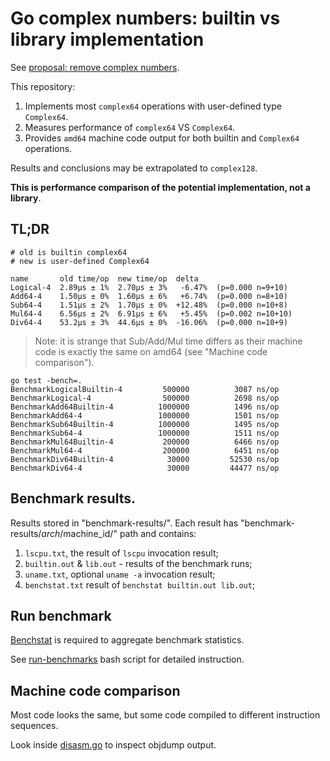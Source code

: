 # Go complex numbers: builtin vs library implementation

See [proposal: remove complex numbers](https://github.com/golang/go/issues/19921).

This repository:
1. Implements most `complex64` operations with user-defined type `Complex64`.
2. Measures performance of `complex64` VS `Complex64`.
3. Provides `amd64` machine code output for both builtin and `Complex64` operations.

Results and conclusions may be extrapolated to `complex128`.

**This is performance comparison of the potential implementation, not a library**.

## TL;DR

```
# old is builtin complex64
# new is user-defined Complex64

name       old time/op  new time/op  delta
Logical-4  2.89µs ± 1%  2.70µs ± 3%   -6.47%  (p=0.000 n=9+10)
Add64-4    1.50µs ± 0%  1.60µs ± 6%   +6.74%  (p=0.000 n=8+10)
Sub64-4    1.51µs ± 2%  1.70µs ± 0%  +12.48%  (p=0.000 n=10+8)
Mul64-4    6.56µs ± 2%  6.91µs ± 6%   +5.45%  (p=0.002 n=10+10)
Div64-4    53.2µs ± 3%  44.6µs ± 0%  -16.06%  (p=0.000 n=10+9)
```

> Note: it is strange that Sub/Add/Mul time differs as their
> machine code is exactly the same on amd64 (see "Machine code comparison").

```
go test -bench=.
BenchmarkLogicalBuiltin-4   	  500000	      3087 ns/op
BenchmarkLogical-4          	  500000	      2698 ns/op
BenchmarkAdd64Builtin-4     	 1000000	      1496 ns/op
BenchmarkAdd64-4            	 1000000	      1501 ns/op
BenchmarkSub64Builtin-4     	 1000000	      1495 ns/op
BenchmarkSub64-4            	 1000000	      1511 ns/op
BenchmarkMul64Builtin-4     	  200000	      6466 ns/op
BenchmarkMul64-4            	  200000	      6451 ns/op
BenchmarkDiv64Builtin-4     	   30000	     52530 ns/op
BenchmarkDiv64-4            	   30000	     44477 ns/op
```

## Benchmark results.

Results stored in "benchmark-results/".
Each result has "benchmark-results/$arch/$machine_id/"
path and contains:

1. `lscpu.txt`, the result of `lscpu` invocation result;
2. `builtin.out` & `lib.out` - results of the benchmark runs;
3. `uname.txt`, optional `uname -a` invocation result;
4. `benchstat.txt` result of `benchstat builtin.out lib.out`;

## Run benchmark

[Benchstat](https://godoc.org/golang.org/x/perf/cmd/benchstat) is required to
aggregate benchmark statistics.

See [run-benchmarks](run-benchmarks) bash script for detailed instruction.

## Machine code comparison

Most code looks the same, but some code compiled
to different instruction sequences.

Look inside [disasm.go](disasm.go) to inspect objdump output.
